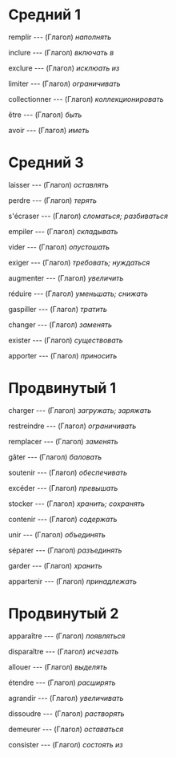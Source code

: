 # Средний 1

remplir --- (Глагол)
*наполнять*



inclure --- (Глагол)
*включать в*



exclure --- (Глагол)
*исклюать из*



limiter --- (Глагол)
*ограничивать*



collectionner --- (Глагол)
*коллекционировать*



être --- (Глагол)
*быть*



avoir --- (Глагол)
*иметь*



# Средний 3

laisser --- (Глагол)
*оставлять*



perdre --- (Глагол)
*терять*



s'écraser --- (Глагол)
*сломаться; разбиваться*



empiler --- (Глагол)
*складывать*



vider --- (Глагол)
*опустошать*



exiger --- (Глагол)
*требовать; нуждаться*



augmenter --- (Глагол)
*увеличить*



réduire --- (Глагол)
*уменьшать; снижать*



gaspiller --- (Глагол)
*тратить*



changer --- (Глагол)
*заменять*



exister --- (Глагол)
*существовать*



apporter --- (Глагол)
*приносить*



# Продвинутый 1

charger --- (Глагол)
*загружать; заряжать*



restreindre --- (Глагол)
*ограничивать*



remplacer --- (Глагол)
*заменять*



gâter --- (Глагол)
*баловать*



soutenir --- (Глагол)
*обеспечивать*



excéder --- (Глагол)
*превышать*



stocker --- (Глагол)
*хранить; сохранять*



contenir --- (Глагол)
*содержать*



unir --- (Глагол)
*объединять*



séparer --- (Глагол)
*разъединять*



garder --- (Глагол)
*хранить*



appartenir --- (Глагол)
*принадлежать*



# Продвинутый 2

apparaître --- (Глагол)
*появляться*



disparaître --- (Глагол)
*исчезать*



allouer --- (Глагол)
*выделять*



étendre --- (Глагол)
*расширять*



agrandir --- (Глагол)
*увеличивать*



dissoudre --- (Глагол)
*растворять*



demeurer --- (Глагол)
*оставаться*



consister --- (Глагол)
*состоять из*